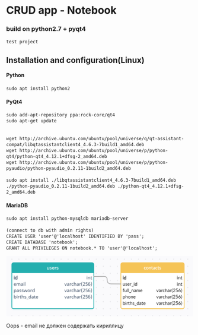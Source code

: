# CRUD app - Notebook
### build on python2.7 + pyqt4
    test project

## Installation and configuration(Linux)

#### Python
    sudo apt install python2



#### PyQt4
    sudo add-apt-repository ppa:rock-core/qt4
    sudo apt-get update


    wget http://archive.ubuntu.com/ubuntu/pool/universe/q/qt-assistant-compat/libqtassistantclient4_4.6.3-7build1_amd64.deb
    wget http://archive.ubuntu.com/ubuntu/pool/universe/p/python-qt4/python-qt4_4.12.1+dfsg-2_amd64.deb
    wget http://archive.ubuntu.com/ubuntu/pool/universe/p/python-pyaudio/python-pyaudio_0.2.11-1build2_amd64.deb

    sudo apt install ./libqtassistantclient4_4.6.3-7build1_amd64.deb ./python-pyaudio_0.2.11-1build2_amd64.deb ./python-qt4_4.12.1+dfsg-2_amd64.deb


#### MariaDB
    sudo apt install python-mysqldb mariadb-server
    
    (connect to db with admin rights)
    CREATE USER 'user'@'localhost' IDENTIFIED BY 'pass';
    CREATE DATABASE 'notebook';
    GRANT ALL PRIVILEGES ON notebook.* TO 'user'@'localhost';

![db](src/picture/db.png)







Oops - email не должен содержать кириллицу
